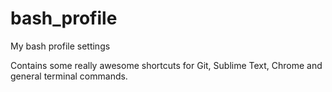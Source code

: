 bash_profile
============

My bash profile settings

Contains some really awesome shortcuts for Git, Sublime Text, Chrome and general terminal commands.
